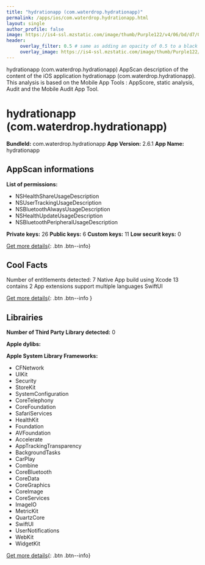 ```yaml
---
title: "hydrationapp (com.waterdrop.hydrationapp)"
permalink: /apps/ios/com.waterdrop.hydrationapp.html
layout: single
author_profile: false
image: https://is4-ssl.mzstatic.com/image/thumb/Purple122/v4/06/bd/d7/06bdd7d7-caac-8a54-9cc9-8e2d10bcc16a/AppIcon-0-1x_U007emarketing-0-5-0-85-220.png/512x512bb.jpg
header: 
     overlay_filter: 0.5 # same as adding an opacity of 0.5 to a black background
     overlay_image: https://is4-ssl.mzstatic.com/image/thumb/Purple122/v4/06/bd/d7/06bdd7d7-caac-8a54-9cc9-8e2d10bcc16a/AppIcon-0-1x_U007emarketing-0-5-0-85-220.png/512x512bb.jpg
---
```

hydrationapp (com.waterdrop.hydrationapp) AppScan description of the content of the iOS application hydrationapp (com.waterdrop.hydrationapp). This analysis is based on the Mobile App Tools : AppScore, static analysis, Audit and the Mobile Audit App Tool.

# hydrationapp (com.waterdrop.hydrationapp)

**BundleId:** com.waterdrop.hydrationapp
**App Version:** 2.6.1
**App Name:** hydrationapp


## AppScan informations 

**List of permissions:** 
- NSHealthShareUsageDescription
- NSUserTrackingUsageDescription
- NSBluetoothAlwaysUsageDescription
- NSHealthUpdateUsageDescription
- NSBluetoothPeripheralUsageDescription
  
  
**Private keys:** 26
**Public keys:** 6
**Custom keys:** 11
**Low securit keys:** 0
  
[Get more details](/pricing.html){: .btn .btn--info}

## Cool Facts

Number of entitlements detected: 7
Native App
build using Xcode 13
contains 2 App extensions
support multiple languages
SwiftUI
  
[Get more details](/pricing.html){: .btn .btn--info }

## Librairies 
**Number of Third Party Library detected:** 0


**Apple dylibs:**


**Apple System Library Frameworks:**
- CFNetwork
- UIKit
- Security
- StoreKit
- SystemConfiguration
- CoreTelephony
- CoreFoundation
- SafariServices
- HealthKit
- Foundation
- AVFoundation
- Accelerate
- AppTrackingTransparency
- BackgroundTasks
- CarPlay
- Combine
- CoreBluetooth
- CoreData
- CoreGraphics
- CoreImage
- CoreServices
- ImageIO
- MetricKit
- QuartzCore
- SwiftUI
- UserNotifications
- WebKit
- WidgetKit


  
[Get more details](/pricing.html){: .btn .btn--info}

